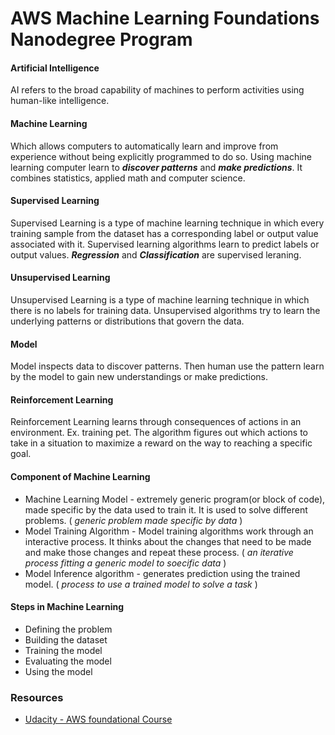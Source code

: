 # AWS Machine Learning Foundations Nanodegree Program

#### Artificial Intelligence
AI refers to the broad capability of machines to perform activities using human-like intelligence. 

#### Machine Learning
Which allows computers to automatically learn and improve from experience without being explicitly programmed to do so. Using machine learning computer learn to ***discover patterns*** and ***make predictions***. It combines statistics, applied math and computer science. 

#### Supervised Learning
Supervised Learning is a type of machine learning technique in which every training sample from the dataset has a corresponding label or output value associated with it. Supervised learning algorithms learn to predict labels or output values. ***Regression*** and ***Classification*** are supervised leraning. 

#### Unsupervised Learning 
Unsupervised Learning is a type of machine learning technique in which there is no labels for training data. Unsupervised algorithms try to learn the underlying patterns or distributions that govern the data. 

#### Model
Model inspects data to discover patterns. Then human use the pattern learn by the model to gain new understandings or make predictions. 

#### Reinforcement Learning 
Reinforcement Learning learns through consequences of actions in an environment. Ex. training pet. The algorithm figures out which actions to take in a situation to maximize a reward on the way to reaching a specific goal. 

#### Component of Machine Learning
* Machine Learning Model - extremely generic program(or block of code), made specific by the data used to train it. It is used to solve different problems. ( *generic problem made specific by data* )
* Model Training Algorithm - Model training algorithms work through an interactive process. It thinks about the changes that need to be made and make those changes and repeat these process. ( *an iterative process fitting a generic model to soecific data* )
* Model Inference algorithm - generates prediction using the trained model. ( *process to use a trained model to solve a task* )

#### Steps in Machine Learning
* Defining the problem
* Building the dataset
* Training the model
* Evaluating the model
* Using the model

### Resources
* [Udacity - AWS foundational Course](https://www.udacity.com/course/aws-machine-learning-foundations--ud090)
